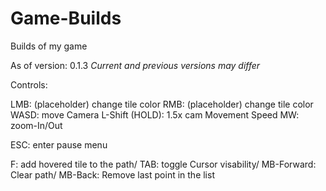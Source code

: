 # Game-Builds
Builds of my game

As of version: 0.1.3
*Current and previous versions may differ*

Controls: 

LMB: (placeholder) change tile color
RMB: (placeholder) change tile color
WASD: move Camera
L-Shift (HOLD): 1.5x cam Movement Speed
MW: zoom-In/Out

ESC: enter pause menu

F: add hovered tile to the path/
TAB: toggle Cursor visability/
MB-Forward: Clear path/
MB-Back: Remove last point in the list
